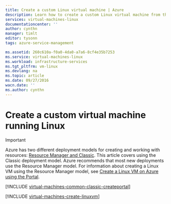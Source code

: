 ```yaml
---
title: Create a custom Linux virtual machine | Azure
description: Learn how to create a custom Linux virtual machine from the Azure Classic Management Portal using the classic deployment model.
services: virtual-machines-linux
documentationcenter: ''
author: cynthn
manager: timlt
editor: tysonn
tags: azure-service-management

ms.assetid: 260c610a-f0a0-4da0-a7a6-8cf4e35b7253
ms.service: virtual-machines-linux
ms.workload: infrastructure-services
ms.tgt_pltfrm: vm-linux
ms.devlang: na
ms.topic: article
ms.date: 09/27/2016
wacn.date: ''
ms.author: cynthn
---
```


# Create a custom virtual machine running Linux
> [!IMPORTANT] 
> Azure has two different deployment models for creating and working with resources: [Resource Manager and Classic](../azure-resource-manager/resource-manager-deployment-model.md). This article covers using the Classic deployment model. Azure recommends that most new deployments use the Resource Manager model. For information about creating a Linux VM using the Resource Manager model, see [Create a Linux VM on Azure using the Portal](./virtual-machines-linux-quick-create-portal.md).

[!INCLUDE [virtual-machines-common-classic-createportal](../../includes/virtual-machines-common-classic-createportal.md)]

[!INCLUDE [virtual-machines-create-linuxvm](../../includes/virtual-machines-create-linuxvm.md)]